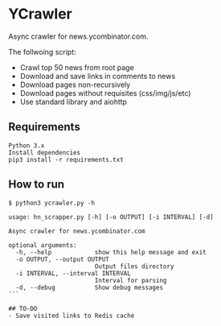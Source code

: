 # YCrawler
Async crawler for news.ycombinator.com.

The follwoing script:

- Crawl top 50 news from root page
- Download and save links in comments to news
- Download pages non-recursively
- Download pages without requisites (css/img/js/etc)
- Use standard library and aiohttp

## Requirements
```
Python 3.x
Install dependencies
pip3 install -r requirements.txt
```

## How to run
````
$ python3 ycrawler.py -h

usage: hn_scrapper.py [-h] [-o OUTPUT] [-i INTERVAL] [-d]

Async crawler for news.ycombinator.com

optional arguments:
  -h, --help            show this help message and exit
  -o OUTPUT, --output OUTPUT
                        Output files directory
  -i INTERVAL, --interval INTERVAL
                        Interval for parsing                  
  -d, --debug           Show debug messages
```

## TO-DO
- Save visited links to Redis cache